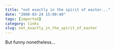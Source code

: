 ```yaml
---
title: "not exactly in the spirit of easter..."
date: "2008-03-24 15:00:40"
tags: [imported]
category: links
slug: not_exactly_in_the_spirit_of_easter
---
```


But funny nonetheless...

<object width="425" height="355"><param name="movie" value="http://www.youtube.com/v/FWuYa5NiYqk&rel=0"></param><param name="wmode" value="transparent"></param><embed src="http://www.youtube.com/v/FWuYa5NiYqk&rel=0" type="application/x-shockwave-flash" wmode="transparent" width="425" height="355"></embed></object>
